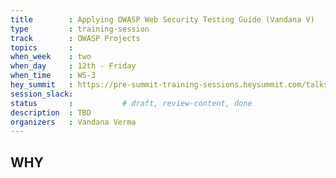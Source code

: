 ```yaml
---
title        : Applying OWASP Web Security Testing Guide (Vandana V)
type         : training-session
track        : OWASP Projects
topics       : 
when_week    : two
when_day     : 12th - Friday
when_time    : WS-3
hey_summit   : https://pre-summit-training-sessions.heysummit.com/talks/applying-owasp-web-security-testing-guide/
session_slack:
status       :           # draft, review-content, done
description  : TBD
organizers   : Vandana Verma
---
```



## WHY

